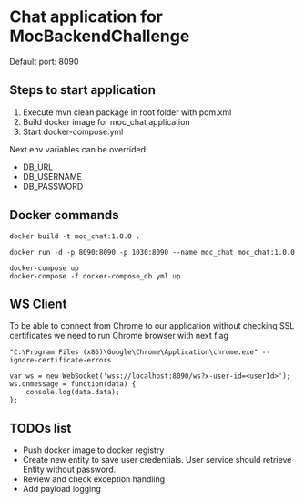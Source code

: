 # Chat application for MocBackendChallenge

Default port: 8090

## Steps to start application
1. Execute mvn clean package in root folder with pom.xml
2. Build docker image for moc_chat application
3. Start docker-compose.yml

Next env variables can be overrided:
* DB_URL
* DB_USERNAME
* DB_PASSWORD


## Docker commands

```
docker build -t moc_chat:1.0.0 .

docker run -d -p 8090:8090 -p 1030:8090 --name moc_chat moc_chat:1.0.0

docker-compose up
docker-compose -f docker-compose_db.yml up
```

## WS Client
To be able to connect from Chrome to our application without checking SSL certificates
we need to run Chrome browser with next flag
```
"C:\Program Files (x86)\Google\Chrome\Application\chrome.exe" --ignore-certificate-errors
```

```
var ws = new WebSocket('wss://localhost:8090/ws?x-user-id=<userId>');
ws.onmessage = function(data) {
    console.log(data.data);
};
```

## TODOs list
* Push docker image to docker registry
* Create new entity to save user credentials. User service should retrieve Entity without password.
* Review and check exception handling
* Add payload logging